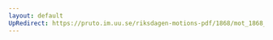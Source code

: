 ```yaml
---
layout: default
UpRedirect: https://pruto.im.uu.se/riksdagen-motions-pdf/1868/mot_1868__ak__248/mot_1868__ak__248-002.pdf
---
```

